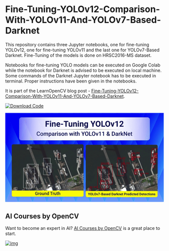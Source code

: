 # Fine-Tuning-YOLOv12-Comparison-With-YOLOv11-And-YOLOv7-Based-Darknet

This repository contains three Jupyter notebooks, one for fine-tuning YOLOv12, one for fine-tuning YOLOv11 and the last one for YOLOv7-Based Darknet. Fine-Tuning of the models is done on HRSC2016-MS dataset.

Notebooks for fine-tuning YOLO models can be executed on Google Colab while the notebook for Darknet is advised to be executed on local machine. Some commands of the Darknet Jupyter notebook has to be executed in terminal. Proper instructions have been given in the notebooks.


It is part of the LearnOpenCV blog post - [Fine-Tuning-YOLOv12-Comparison-With-YOLOv11-And-YOLOv7-Based-Darknet](https://learnopencv.com/fine-tuning-yolov12/).

[<img src="https://learnopencv.com/wp-content/uploads/2022/07/download-button-e1657285155454.png" alt="Download Code" width="200">](https://www.dropbox.com/scl/fo/bm7gk5q4hbjyb0o93paj2/AFfUOxfc9gMFcZRlxYznfCU?rlkey=pu0deldkaxmcmt15a2gjghm8e&st=u0zmjll1&dl=1)

![](./Fine-Tuning-YOLOv12-Comparison-With-YOLOv11-And-YOLOv7-Based-Darknet.gif)


## AI Courses by OpenCV

Want to become an expert in AI? [AI Courses by OpenCV](https://opencv.org/courses/) is a great place to start.

[![img](https://learnopencv.com/wp-content/uploads/2023/01/AI-Courses-By-OpenCV-Github.png)](https://opencv.org/courses/)